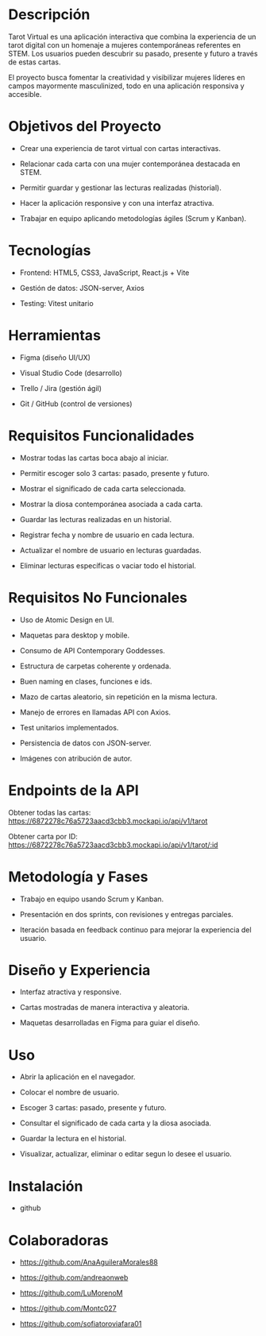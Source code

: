 # Descripción

Tarot Virtual es una aplicación interactiva que combina la experiencia de un tarot digital con un homenaje a mujeres contemporáneas referentes en STEM. Los usuarios pueden descubrir su pasado, presente y futuro a través de estas cartas.

El proyecto busca fomentar la creatividad y visibilizar mujeres líderes en campos mayormente masculinized, todo en una aplicación responsiva y accesible.

# Objetivos del Proyecto

- Crear una experiencia de tarot virtual con cartas interactivas.

- Relacionar cada carta con una mujer contemporánea destacada en STEM.

- Permitir guardar y gestionar las lecturas realizadas (historial).

- Hacer la aplicación responsive y con una interfaz atractiva.

- Trabajar en equipo aplicando metodologías ágiles (Scrum y Kanban).

# Tecnologías

- Frontend: HTML5, CSS3, JavaScript, React.js + Vite

- Gestión de datos: JSON-server, Axios

- Testing: Vitest unitario

# Herramientas

- Figma (diseño UI/UX)

- Visual Studio Code (desarrollo)

- Trello / Jira (gestión ágil)

- Git / GitHub (control de versiones)

# Requisitos Funcionalidades 

- Mostrar todas las cartas boca abajo al iniciar.

- Permitir escoger solo 3 cartas: pasado, presente y futuro.

- Mostrar el significado de cada carta seleccionada.

- Mostrar la diosa contemporánea asociada a cada carta.

- Guardar las lecturas realizadas en un historial.

- Registrar fecha y nombre de usuario en cada lectura.

- Actualizar el nombre de usuario en lecturas guardadas.

- Eliminar lecturas específicas o vaciar todo el historial.

# Requisitos No Funcionales

- Uso de Atomic Design en UI.

- Maquetas para desktop y mobile.

- Consumo de API Contemporary Goddesses.

- Estructura de carpetas coherente y ordenada.

- Buen naming en clases, funciones e ids.

- Mazo de cartas aleatorio, sin repetición en la misma lectura.

- Manejo de errores en llamadas API con Axios.

- Test unitarios implementados.

- Persistencia de datos con JSON-server.

- Imágenes con atribución de autor.

# Endpoints de la API

Obtener todas las cartas:
https://6872278c76a5723aacd3cbb3.mockapi.io/api/v1/tarot

Obtener carta por ID:
https://6872278c76a5723aacd3cbb3.mockapi.io/api/v1/tarot/:id

# Metodología y Fases

- Trabajo en equipo usando Scrum y Kanban.

- Presentación en dos sprints, con revisiones y entregas parciales.

- Iteración basada en feedback continuo para mejorar la experiencia del usuario.

# Diseño y Experiencia

- Interfaz atractiva y responsive.

- Cartas mostradas de manera interactiva y aleatoria.

- Maquetas desarrolladas en Figma para guiar el diseño.

# Uso 
- Abrir la aplicación en el navegador.

- Colocar el nombre de usuario.

- Escoger 3 cartas: pasado, presente y futuro.

- Consultar el significado de cada carta y la diosa asociada.

- Guardar la lectura en el historial.

- Visualizar, actualizar, eliminar o editar segun lo desee el usuario.

# Instalación
- github








# Colaboradoras
- https://github.com/AnaAguileraMorales88 

- https://github.com/andreaonweb

- https://github.com/LuMorenoM

- https://github.com/Montc027

- https://github.com/sofiatoroviafara01